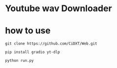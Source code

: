 # Youtube wav Downloader




# how to use

```
git clone https://github.com/CiDXT/Web.git
```

```
pip install gradio yt-dlp

```


```
python run.py

```
